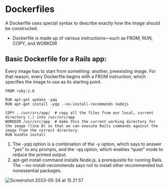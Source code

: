 # Dockerfiles

A Dockerfile uses special syntax to describe exactly how the image should be constructed.
- Dockerfile is made up of various instructions—such as FROM, RUN, COPY, and WORKDIR

## Basic Dockerfile for a Rails app:

Every image has to start from something: another, preexisting image. For that reason, every
Dockerfile begins with a FROM instruction, which specifies the image to use as its starting
point.
```
FROM ruby:2.6 

RUN apt-get update -yqq                                 
RUN apt-get install -yqq --no-install-recommends nodejs 

COPY . /usr/src/app/  # copy all the files from our local, current directory (.) into /usr/src/app                                 
WORKDIR /usr/src/app  # make this the current working directory for the image (line 8) so that we can execute Rails commands against the image from the correct directory.                                       
RUN bundle install
```
1. The -yqq option is a combination of the -y option, which says to answer “yes” to any prompts, and the -qq option, which enables “quiet” mode to reduce the printed output.
2. apt-get install command installs Node.js, a prerequisite for running Rails. The --no-install-recommends says not to install other recommended but nonessential packages.




![Screenshot 2023-05-24 at 15 21 57](https://github.com/daniel-enqz/ruby-corners-100/assets/72522628/b885eedc-b4d9-4189-a404-79b4fc3a300e)
